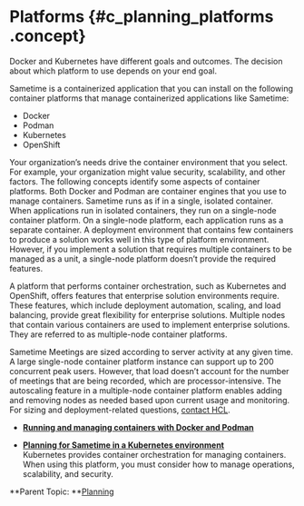 # Platforms {#c_planning_platforms .concept}

Docker and Kubernetes have different goals and outcomes. The decision about which platform to use depends on your end goal.

Sametime is a containerized application that you can install on the following container platforms that manage containerized applications like Sametime:

-   Docker
-   Podman
-   Kubernetes
-   OpenShift

Your organization’s needs drive the container environment that you select. For example, your organization might value security, scalability, and other factors. The following concepts identify some aspects of container platforms. Both Docker and Podman are container engines that you use to manage containers. Sametime runs as if in a single, isolated container. When applications run in isolated containers, they run on a single-node container platform. On a single-node platform, each application runs as a separate container. A deployment environment that contains few containers to produce a solution works well in this type of platform environment. However, if you implement a solution that requires multiple containers to be managed as a unit, a single-node platform doesn’t provide the required features.

A platform that performs container orchestration, such as Kubernetes and OpenShift, offers features that enterprise solution environments require. These features, which include deployment automation, scaling, and load balancing, provide great flexibility for enterprise solutions. Multiple nodes that contain various containers are used to implement enterprise solutions. They are referred to as multiple-node container platforms.

Sametime Meetings are sized according to server activity at any given time. A large single-node container platform instance can support up to 200 concurrent peak users. However, that load doesn’t account for the number of meetings that are being recorded, which are processor-intensive. The autoscaling feature in a multiple-node container platform enables adding and removing nodes as needed based upon current usage and monitoring. For sizing and deployment-related questions, [contact HCL](https://volt.myhclsandbox.com/volt-apps/anon/org/app/7fc42e3c-19f4-48df-87fc-09d0ac7c3296/launch/index.html?form=F_Form1).

-   **[Running and managing containers with Docker and Podman](c_planning_docker.md)**  

-   **[Planning for Sametime in a Kubernetes environment](c_planning_kubernetes.md)**  
Kubernetes provides container orchestration for managing containers. When using this platform, you must consider how to manage operations, scalability, and security.

**Parent Topic: **[Planning](planning.md)

